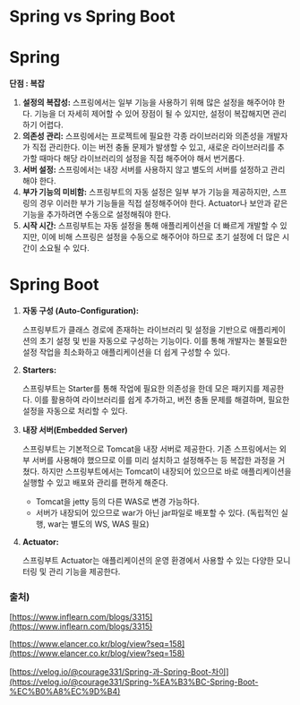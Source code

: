 # Spring vs Spring Boot

# Spring

**단점 : 복잡**

1. **설정의 복잡성:** 스프링에서는 일부 기능을 사용하기 위해 많은 설정을 해주어야 한다. 기능을 더 자세히 제어할 수 있어 장점이 될 수 있지만, 설정이 복잡해지면 관리하기 어렵다.
2. **의존성 관리:** 스프링에서는 프로젝트에 필요한 각종 라이브러리와 의존성을 개발자가 직접 관리한다. 이는 버전 충돌 문제가 발생할 수 있고, 새로운 라이브러리를 추가할 때마다 해당 라이브러리의 설정을 직접 해주어야 해서 번거롭다.
3. **서버 설정:** 스프링에서는 내장 서버를 사용하지 않고 별도의 서버를 설정하고 관리해야 한다.
4. **부가 기능의 미비함:** 스프링부트의 자동 설정은 일부 부가 기능을 제공하지만, 스프링의 경우 이러한 부가 기능들을 직접 설정해주어야 한다. Actuator나 보안과 같은 기능을 추가하려면 수동으로 설정해줘야 한다.
5. **시작 시간:** 스프링부트는 자동 설정을 통해 애플리케이션을 더 빠르게 개발할 수 있지만, 이에 비해 스프링은 설정을 수동으로 해주어야 하므로 초기 설정에 더 많은 시간이 소요될 수 있다.

# Spring Boot

1. **자동 구성 (Auto-Configuration):**
    
    스프링부트가 클래스 경로에 존재하는 라이브러리 및 설정을 기반으로 애플리케이션의 초기 설정 및 빈을 자동으로 구성하는 기능이다. 이를 통해 개발자는 불필요한 설정 작업을 최소화하고 애플리케이션을 더 쉽게 구성할 수 있다.
    
2. **Starters:**
    
    스프링부트는 Starter를 통해 작업에 필요한 의존성을 한데 모은 패키지를 제공한다. 이를 활용하여 라이브러리를 쉽게 추가하고, 버전 충돌 문제를 해결하며, 필요한 설정을 자동으로 처리할 수 있다.
    
3. **내장 서버(Embedded Server)**
    
    스프링부트는 기본적으로 Tomcat을 내장 서버로 제공한다. 기존 스프링에서는 외부 서버를 사용해야 했으므로 이를 미리 설치하고 설정해주는 등 복잡한 과정을 거쳤다. 하지만 스프링부트에서는 Tomcat이 내장되어 있으므로 바로 애플리케이션을 실행할 수 있고 배포와 관리를 편하게 해준다.
    
    - Tomcat을 jetty 등의 다른 WAS로 변경 가능하다.
    - 서버가 내장되어 있으므로 war가 아닌 jar파일로 배포할 수 있다. (독립적인 실행, war는 별도의 WS, WAS 필요)
4. **Actuator:** 
    
    스프링부트 Actuator는 애플리케이션의 운영 환경에서 사용할 수 있는 다양한 모니터링 및 관리 기능을 제공한다.
    

### 출처)

[https://www.inflearn.com/blogs/3315](https://www.inflearn.com/blogs/3315)

[https://www.elancer.co.kr/blog/view?seq=158](https://www.elancer.co.kr/blog/view?seq=158)

[https://velog.io/@courage331/Spring-과-Spring-Boot-차이](https://velog.io/@courage331/Spring-%EA%B3%BC-Spring-Boot-%EC%B0%A8%EC%9D%B4)